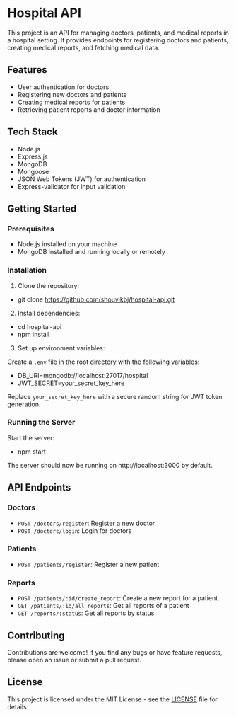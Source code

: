 # Hospital API

This project is an API for managing doctors, patients, and medical reports in a hospital setting. It provides endpoints for registering doctors and patients, creating medical reports, and fetching medical data.

## Features

- User authentication for doctors
- Registering new doctors and patients
- Creating medical reports for patients
- Retrieving patient reports and doctor information

## Tech Stack

- Node.js
- Express.js
- MongoDB
- Mongoose
- JSON Web Tokens (JWT) for authentication
- Express-validator for input validation

## Getting Started

### Prerequisites

- Node.js installed on your machine
- MongoDB installed and running locally or remotely

### Installation

1. Clone the repository:

- git clone https://github.com/shouvikbj/hospital-api.git

2. Install dependencies:

- cd hospital-api
- npm install

3. Set up environment variables:

Create a `.env` file in the root directory with the following variables:

- DB_URI=mongodb://localhost:27017/hospital
- JWT_SECRET=your_secret_key_here


Replace `your_secret_key_here` with a secure random string for JWT token generation.

### Running the Server

Start the server:

- npm start

The server should now be running on http://localhost:3000 by default.

## API Endpoints

### Doctors

- `POST /doctors/register`: Register a new doctor
- `POST /doctors/login`: Login for doctors

### Patients

- `POST /patients/register`: Register a new patient

### Reports

- `POST /patients/:id/create_report`: Create a new report for a patient
- `GET /patients/:id/all_reports`: Get all reports of a patient
- `GET /reports/:status`: Get all reports by status

## Contributing

Contributions are welcome! If you find any bugs or have feature requests, please open an issue or submit a pull request.

## License

This project is licensed under the MIT License - see the [LICENSE](LICENSE) file for details.

